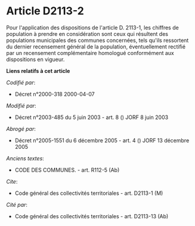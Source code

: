 # Article D2113-2

Pour l'application des dispositions de l'article D. 2113-1, les chiffres de population à prendre en considération sont ceux
qui résultent des populations municipales des communes concernées, tels qu'ils ressortent du dernier recensement général de
la population, éventuellement rectifié par un recensement complémentaire homologué conformément aux dispositions en vigueur.

**Liens relatifs à cet article**

_Codifié par_:

  - Décret n°2000-318 2000-04-07

_Modifié par_:

  - Décret n°2003-485 du 5 juin 2003 - art. 8 () JORF 8 juin 2003

_Abrogé par_:

  - Décret n°2005-1551 du 6 décembre 2005 - art. 4 () JORF 13 décembre 2005

_Anciens textes_:

  - CODE DES COMMUNES. - art. R112-5 (Ab)

_Cite_:

  - Code général des collectivités territoriales - art. D2113-1 (M)

_Cité par_:

  - Code général des collectivités territoriales - art. D2113-13 (Ab)
